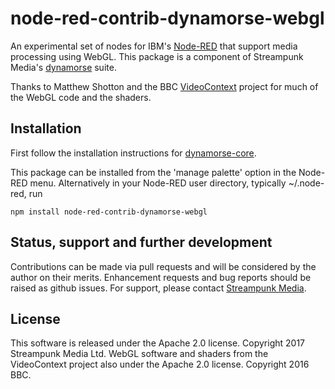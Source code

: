 # node-red-contrib-dynamorse-webgl

An experimental set of nodes for IBM's [Node-RED](http://nodered.org) that support media processing using WebGL. This package is a component of Streampunk Media's [dynamorse](https://github.com/Streampunk/node-red-contrib-dynamorse-core#readme) suite.

Thanks to Matthew Shotton and the BBC [VideoContext](https://github.com/bbc/VideoContext) project for much of the WebGL code and the shaders. 

## Installation

First follow the installation instructions for [dynamorse-core](https://github.com/Streampunk/node-red-contrib-dynamorse-core#readme).

This package can be installed from the 'manage palette' option in the Node-RED menu. Alternatively in your Node-RED user directory, typically ~/.node-red, run

    npm install node-red-contrib-dynamorse-webgl

## Status, support and further development

Contributions can be made via pull requests and will be considered by the author on their merits. Enhancement requests and bug reports should be raised as github issues. For support, please contact [Streampunk Media](http://www.streampunk.media/).

## License

This software is released under the Apache 2.0 license. Copyright 2017 Streampunk Media Ltd.
WebGL software and shaders from the VideoContext project also under the Apache 2.0 license. Copyright 2016 BBC.
